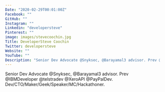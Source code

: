```yaml
---
Date: "2020-02-29T00:01:00Z"
Facebook: ""
GitHub: ""
Instagram: ""
Linkedin: "developersteve"
Pinterest: ""
image: images/stevecoochin.jpg
Title: DeveloperSteve Coochin
Twitter: developersteve
Website: ""
YouTube: ""
Description: "Senior Dev Advocate @Snyksec, @Barayamal3 advisor. Prev @IBMDeveloper @telstradev @XeroAPI @PayPalDev. Dev/CTO/Maker/Geek/Speaker/MC/Hackathoner."
---
```

Senior Dev Advocate @Snyksec, @Barayamal3 advisor. Prev @IBMDeveloper @telstradev @XeroAPI @PayPalDev. Dev/CTO/Maker/Geek/Speaker/MC/Hackathoner.